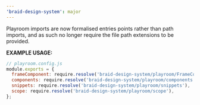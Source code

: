 ```yaml
---
'braid-design-system': major
---
```


Playroom imports are now formalised entries points rather than path imports, and as such no longer require the file path extensions to be provided.

**EXAMPLE USAGE:**
```jsx
// playroom.config.js
module.exports = {
  frameComponent: require.resolve('braid-design-system/playroom/FrameComponent'),
  components: require.resolve('braid-design-system/playroom/components'),
  snippets: require.resolve('braid-design-system/playroom/snippets'),
  scope: require.resolve('braid-design-system/playroom/scope'),
};
```

